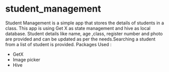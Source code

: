 # student_management
Student Management is a simple app that stores the details of
students in a class. This app is using Get X as state management
and hive as local database. Student details like name, age ,class,
register number and photo are provided and can be updated as
per the needs.Searching a student from a list of student is
provided.
Packages Used :
- GetX
- Image picker
- Hive
